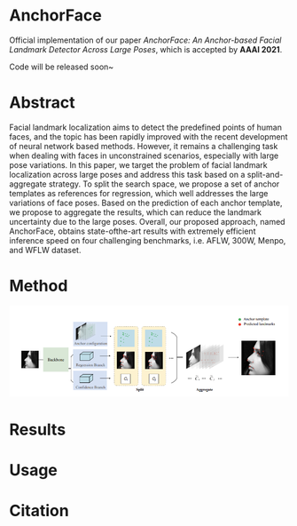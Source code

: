 # AnchorFace

Official implementation of our paper *AnchorFace: An Anchor-based Facial Landmark Detector Across Large Poses*, which is accepted by **AAAI 2021**.

Code will be released soon~

# Abstract
Facial landmark localization aims to detect the predefined points of human faces, and the topic has been rapidly improved with
the recent development of neural network based methods. However, it remains a challenging task when dealing with faces in unconstrained scenarios, especially with large pose variations. In this paper, we target the problem of facial landmark localization across large poses and address
this task based on a split-and-aggregate strategy. To split the search space, we propose a set of anchor templates as references for regression, which well addresses the large variations of face poses. Based on the prediction of each anchor template, we propose to aggregate the results, which can reduce the landmark uncertainty due to the large poses. Overall, our proposed approach, named AnchorFace, obtains state-ofthe-art results with extremely efficient inference speed on four challenging benchmarks, i.e. AFLW, 300W, Menpo, and WFLW dataset.
# Method
![AnchorFace Method Pipiline](method.png)
# Results
# Usage
# Citation
